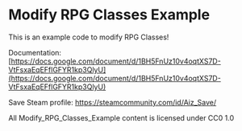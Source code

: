 # Modify RPG Classes Example
This is an example code to modify RPG Classes!

Documentation: [https://docs.google.com/document/d/1BH5FnUz10v4oqtXS7D-VtFsxaEqEFflGFYR1kp3QlyU](https://docs.google.com/document/d/1BH5FnUz10v4oqtXS7D-VtFsxaEqEFflGFYR1kp3QlyU)

Save Steam profile: https://steamcommunity.com/id/Aiz_Save/

All Modify_RPG_Classes_Example content is licensed under CC0 1.0